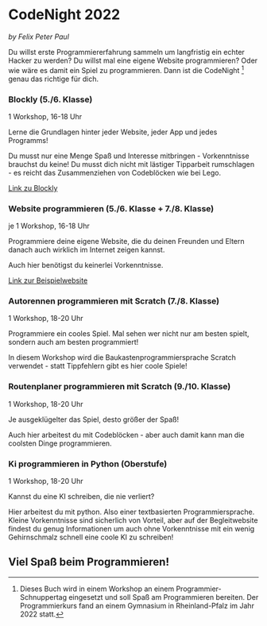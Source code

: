 # CodeNight 2022

_by Felix Peter Paul_

Du willst erste Programmiererfahrung sammeln um langfristig ein echter Hacker zu werden? Du willst  mal eine eigene Website programmieren? Oder wie wäre es damit ein Spiel zu programmieren. Dann ist die CodeNight [^course] genau das richtige für dich. 

### Blockly (5./6. Klasse)

1 Workshop, 16-18 Uhr

Lerne die Grundlagen hinter jeder Website, jeder App und jedes Programms!

Du musst nur eine Menge Spaß und Interesse mitbringen - Vorkenntnisse brauchst du keine!
Du musst dich nicht mit lästiger Tipparbeit rumschlagen - es reicht das Zusammenziehen von Codeblöcken wie bei Lego.

[Link zu Blockly](  https://blockly.games/puzzle?lang=de)

### Website programmieren (5./6. Klasse + 7./8. Klasse)

je 1 Workshop, 16-18 Uhr

Programmiere deine eigene Website, die du deinen Freunden und Eltern danach auch wirklich im Internet zeigen kannst.

Auch hier benötigst du keinerlei Vorkenntnisse. 

[Link zur Beispielwebsite](https://fepaul-book.github.io/tierpark-website/Tiere/beispiel-loewe)

### Autorennen programmieren mit Scratch (7./8. Klasse)

1 Workshop, 18-20 Uhr

Programmiere ein cooles Spiel. Mal sehen wer nicht nur am besten spielt, sondern auch am besten programmiert!

In diesem Workshop wird die Baukastenprogrammiersprache Scratch verwendet - statt Tippfehlern gibt es hier coole Spiele!

### Routenplaner programmieren mit Scratch (9./10. Klasse)

1 Workshop, 18-20 Uhr

Je ausgeklügelter das Spiel, desto größer der Spaß!

Auch hier arbeitest du mit Codeblöcken - aber auch damit kann man die coolsten Dinge programmieren. 

### Ki programmieren in Python  (Oberstufe)
1 Workshop, 18-20 Uhr

Kannst du eine KI schreiben, die nie verliert?

Hier arbeitest du mit python. Also einer textbasierten Programmiersprache. Kleine Vorkenntnisse sind sicherlich von Vorteil, aber auf der Begleitwebsite findest du genug Informationen um auch ohne Vorkenntnisse mit ein wenig Gehirnschmalz schnell eine coole KI zu schreiben!


## Viel Spaß beim Programmieren!

[^course]: Dieses Buch wird in einem Workshop an einem Programmier-Schnuppertag eingesetzt und soll Spaß am Programmieren bereiten. Der Programmierkurs fand an einem Gymnasium in Rheinland-Pfalz im Jahr 2022 statt.
